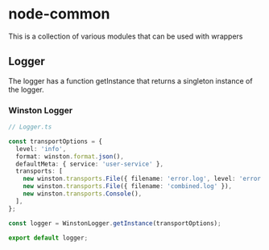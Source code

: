 # node-common

This is a collection of various modules that can be used with wrappers

## Logger

The logger has a function getInstance that returns a singleton instance of the logger.

### Winston Logger

```typescript
// Logger.ts

const transportOptions = {
  level: 'info',
  format: winston.format.json(),
  defaultMeta: { service: 'user-service' },
  transports: [
    new winston.transports.File({ filename: 'error.log', level: 'error' }),
    new winston.transports.File({ filename: 'combined.log' }),
    new winston.transports.Console(),
  ],
};

const logger = WinstonLogger.getInstance(transportOptions);

export default logger;
```
